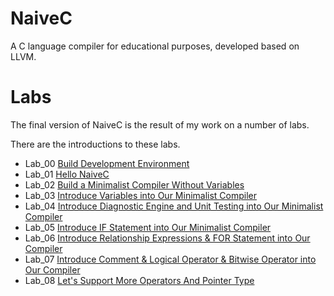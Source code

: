 # NaiveC
 A C language compiler for educational purposes, developed based on LLVM.

# Labs

The final version of NaiveC is the result of my work on a number of labs.

There are the introductions to these labs.
- Lab_00 [Build Development Environment](./lab_00/README.md)
- Lab_01 [Hello NaiveC](./lab_01/README.md)
- Lab_02 [Build a Minimalist Compiler Without Variables](./lab_02/README.md)
- Lab_03 [Introduce Variables into Our Minimalist Compiler](./lab_03/README.md)
- Lab_04 [Introduce Diagnostic Engine and Unit Testing into Our Minimalist Compiler](./lab_04/README.md)
- Lab_05 [Introduce IF Statement into Our Minimalist Compiler](./lab_05/README.md)
- Lab_06 [Introduce Relationship Expressions & FOR Statement into Our Compiler](./lab_06/README.md)
- Lab_07 [Introduce Comment & Logical Operator & Bitwise Operator into Our Compiler](./lab_07/README.md)
- Lab_08 [Let's Support More Operators And Pointer Type](./lab_08/README.md)